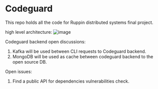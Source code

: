 # Codeguard
This repo holds all the code for Ruppin distributed systems final project.

high level architecture:
![image](https://user-images.githubusercontent.com/82441934/202120826-42602753-1bea-448e-b46b-06102022dd7b.png)

Codeguard backend open discussions:
1. Kafka will be used between CLI requests to Codeguard backend.
2. MongoDB will be used as cache between codeguard backend to the open source DB.

Open issues:
1. Find a public API for dependencies vulnerabilities check.

